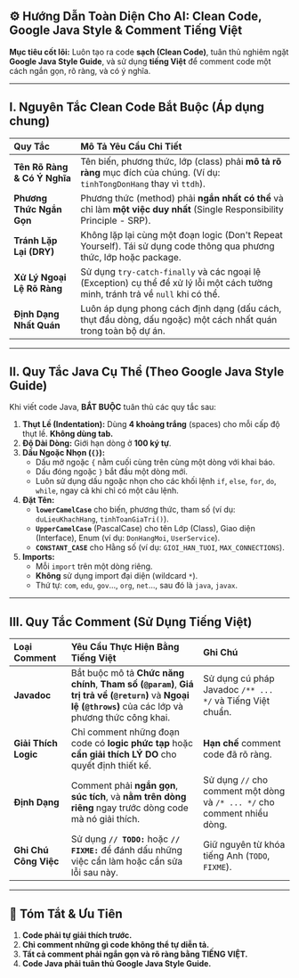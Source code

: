 ## ⚙️ Hướng Dẫn Toàn Diện Cho AI: Clean Code, Google Java Style & Comment Tiếng Việt

**Mục tiêu cốt lõi:** Luôn tạo ra code **sạch (Clean Code)**, tuân thủ nghiêm ngặt **Google Java Style Guide**, và sử dụng **tiếng Việt** để comment code một cách ngắn gọn, rõ ràng, và có ý nghĩa.

---

## I. Nguyên Tắc Clean Code Bắt Buộc (Áp dụng chung)

| Quy Tắc                      | Mô Tả Yêu Cầu Chi Tiết                                                                                                           |
| :--------------------------- | :------------------------------------------------------------------------------------------------------------------------------- |
| **Tên Rõ Ràng & Có Ý Nghĩa** | Tên biến, phương thức, lớp (class) phải **mô tả rõ ràng** mục đích của chúng. (Ví dụ: `tinhTongDonHang` thay vì `ttdh`).         |
| **Phương Thức Ngắn Gọn**     | Phương thức (method) phải **ngắn nhất có thể** và chỉ làm **một việc duy nhất** (Single Responsibility Principle - SRP).         |
| **Tránh Lặp Lại (DRY)**      | Không lặp lại cùng một đoạn logic (Don't Repeat Yourself). Tái sử dụng code thông qua phương thức, lớp hoặc package.             |
| **Xử Lý Ngoại Lệ Rõ Ràng**   | Sử dụng `try-catch-finally` và các ngoại lệ (Exception) cụ thể để xử lý lỗi một cách tường minh, tránh trả về `null` khi có thể. |
| **Định Dạng Nhất Quán**      | Luôn áp dụng phong cách định dạng (dấu cách, thụt đầu dòng, dấu ngoặc) một cách nhất quán trong toàn bộ dự án.                   |

---

## II. Quy Tắc Java Cụ Thể (Theo Google Java Style Guide)

Khi viết code Java, **BẮT BUỘC** tuân thủ các quy tắc sau:

1.  **Thụt Lề (Indentation):** Dùng **4 khoảng trắng** (spaces) cho mỗi cấp độ thụt lề. **Không dùng tab.**
2.  **Độ Dài Dòng:** Giới hạn dòng ở **100 ký tự**.
3.  **Dấu Ngoặc Nhọn (`{}`):**
    - Dấu mở ngoặc `{` nằm cuối cùng trên cùng một dòng với khai báo.
    - Dấu đóng ngoặc `}` bắt đầu một dòng mới.
    - Luôn sử dụng dấu ngoặc nhọn cho các khối lệnh `if`, `else`, `for`, `do`, `while`, ngay cả khi chỉ có một câu lệnh.
4.  **Đặt Tên:**
    - **`lowerCamelCase`** cho biến, phương thức, tham số (ví dụ: `duLieuKhachHang`, `tinhToanGiaTri()`).
    - **`UpperCamelCase`** (PascalCase) cho tên Lớp (Class), Giao diện (Interface), Enum (ví dụ: `DonHangMoi`, `UserService`).
    - **`CONSTANT_CASE`** cho Hằng số (ví dụ: `GIOI_HAN_TUOI`, `MAX_CONNECTIONS`).
5.  **Imports:**
    - Mỗi `import` trên một dòng riêng.
    - **Không** sử dụng import đại diện (wildcard `*`).
    - Thứ tự: `com`, `edu`, `gov`..., `org`, `net`..., sau đó là `java`, `javax`.

---

## III. Quy Tắc Comment (Sử Dụng Tiếng Việt)

| Loại Comment          | Yêu Cầu Thực Hiện Bằng Tiếng Việt                                                                                                                            | Ghi Chú                                                                  |
| :-------------------- | :----------------------------------------------------------------------------------------------------------------------------------------------------------- | :----------------------------------------------------------------------- |
| **Javadoc**           | Bắt buộc mô tả **Chức năng chính**, **Tham số (`@param`)**, **Giá trị trả về (`@return`)** và **Ngoại lệ (`@throws`)** của các lớp và phương thức công khai. | Sử dụng cú pháp Javadoc `/** ... */` và Tiếng Việt chuẩn.                |
| **Giải Thích Logic**  | Chỉ comment những đoạn code có **logic phức tạp** hoặc **cần giải thích LÝ DO** cho quyết định thiết kế.                                                     | **Hạn chế** comment code đã rõ ràng.                                     |
| **Định Dạng**         | Comment phải **ngắn gọn**, **súc tích**, và **nằm trên dòng riêng** ngay trước dòng code mà nó giải thích.                                                   | Sử dụng `//` cho comment một dòng và `/* ... */` cho comment nhiều dòng. |
| **Ghi Chú Công Việc** | Sử dụng **`// TODO:`** hoặc **`// FIXME:`** để đánh dấu những việc cần làm hoặc cần sửa lỗi sau này.                                                         | Giữ nguyên từ khóa tiếng Anh (`TODO`, `FIXME`).                          |

---

## 🚀 Tóm Tắt & Ưu Tiên

1.  **Code phải tự giải thích trước.**
2.  **Chỉ comment những gì code không thể tự diễn tả.**
3.  **Tất cả comment phải ngắn gọn và rõ ràng bằng TIẾNG VIỆT.**
4.  **Code Java phải tuân thủ Google Java Style Guide.**
